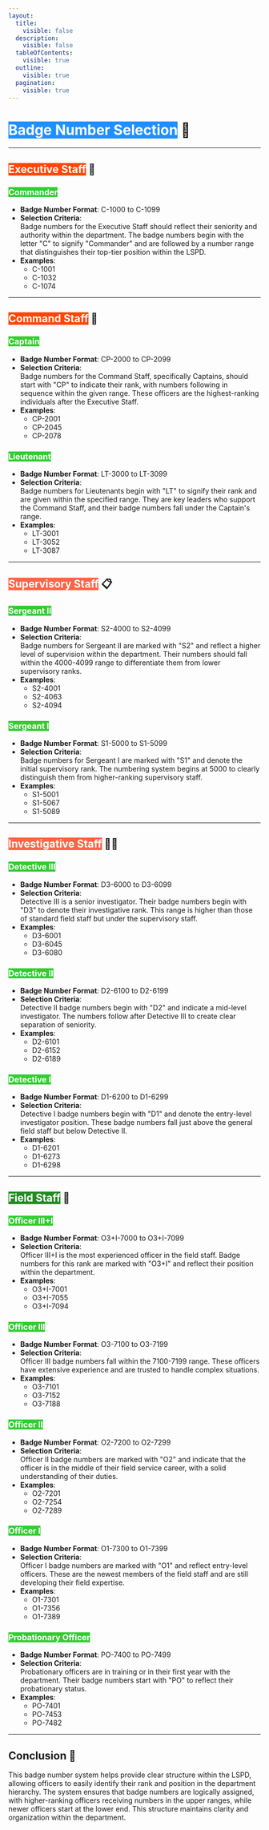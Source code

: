 ```yaml
---
layout:
  title:
    visible: false
  description:
    visible: false
  tableOfContents:
    visible: true
  outline:
    visible: true
  pagination:
    visible: true
---
```


# <mark style="background-color:#1E90FF; color:white;">Badge Number Selection</mark> 🏅

---

## <mark style="background-color:#FF4500; color:white;">Executive Staff</mark> 🔑

### <mark style="background-color:#32CD32; color:white;">Commander</mark>  
- **Badge Number Format**: C-1000 to C-1099  
- **Selection Criteria**:  
  Badge numbers for the Executive Staff should reflect their seniority and authority within the department. The badge numbers begin with the letter "C" to signify "Commander" and are followed by a number range that distinguishes their top-tier position within the LSPD.
- **Examples**:  
  - C-1001  
  - C-1032  
  - C-1074  

---

## <mark style="background-color:#FF4500; color:white;">Command Staff</mark> 🏅

### <mark style="background-color:#32CD32; color:white;">Captain</mark>  
- **Badge Number Format**: CP-2000 to CP-2099  
- **Selection Criteria**:  
  Badge numbers for the Command Staff, specifically Captains, should start with "CP" to indicate their rank, with numbers following in sequence within the given range. These officers are the highest-ranking individuals after the Executive Staff.
- **Examples**:  
  - CP-2001  
  - CP-2045  
  - CP-2078  

### <mark style="background-color:#32CD32; color:white;">Lieutenant</mark>  
- **Badge Number Format**: LT-3000 to LT-3099  
- **Selection Criteria**:  
  Badge numbers for Lieutenants begin with "LT" to signify their rank and are given within the specified range. They are key leaders who support the Command Staff, and their badge numbers fall under the Captain's range.  
- **Examples**:  
  - LT-3001  
  - LT-3052  
  - LT-3087  

---

## <mark style="background-color:#FF6347; color:white;">Supervisory Staff</mark> 📋

### <mark style="background-color:#32CD32; color:white;">Sergeant II</mark>  
- **Badge Number Format**: S2-4000 to S2-4099  
- **Selection Criteria**:  
  Badge numbers for Sergeant II are marked with "S2" and reflect a higher level of supervision within the department. Their numbers should fall within the 4000-4099 range to differentiate them from lower supervisory ranks.
- **Examples**:  
  - S2-4001  
  - S2-4063  
  - S2-4094  

### <mark style="background-color:#32CD32; color:white;">Sergeant I</mark>  
- **Badge Number Format**: S1-5000 to S1-5099  
- **Selection Criteria**:  
  Badge numbers for Sergeant I are marked with "S1" and denote the initial supervisory rank. The numbering system begins at 5000 to clearly distinguish them from higher-ranking supervisory staff.
- **Examples**:  
  - S1-5001  
  - S1-5067  
  - S1-5089  

---

## <mark style="background-color:#FF6347; color:white;">Investigative Staff</mark> 🕵️‍♂️

### <mark style="background-color:#32CD32; color:white;">Detective III</mark>  
- **Badge Number Format**: D3-6000 to D3-6099  
- **Selection Criteria**:  
  Detective III is a senior investigator. Their badge numbers begin with "D3" to denote their investigative rank. This range is higher than those of standard field staff but under the supervisory staff.  
- **Examples**:  
  - D3-6001  
  - D3-6045  
  - D3-6080  

### <mark style="background-color:#32CD32; color:white;">Detective II</mark>  
- **Badge Number Format**: D2-6100 to D2-6199  
- **Selection Criteria**:  
  Detective II badge numbers begin with "D2" and indicate a mid-level investigator. The numbers follow after Detective III to create clear separation of seniority.  
- **Examples**:  
  - D2-6101  
  - D2-6152  
  - D2-6189  

### <mark style="background-color:#32CD32; color:white;">Detective I</mark>  
- **Badge Number Format**: D1-6200 to D1-6299  
- **Selection Criteria**:  
  Detective I badge numbers begin with "D1" and denote the entry-level investigator position. These badge numbers fall just above the general field staff but below Detective II.  
- **Examples**:  
  - D1-6201  
  - D1-6273  
  - D1-6298  

---

## <mark style="background-color:#228B22; color:white;">Field Staff</mark> 🚓

### <mark style="background-color:#32CD32; color:white;">Officer III+I</mark>  
- **Badge Number Format**: O3+I-7000 to O3+I-7099  
- **Selection Criteria**:  
  Officer III+I is the most experienced officer in the field staff. Badge numbers for this rank are marked with "O3+I" and reflect their position within the department.
- **Examples**:  
  - O3+I-7001  
  - O3+I-7055  
  - O3+I-7094  

### <mark style="background-color:#32CD32; color:white;">Officer III</mark>  
- **Badge Number Format**: O3-7100 to O3-7199  
- **Selection Criteria**:  
  Officer III badge numbers fall within the 7100-7199 range. These officers have extensive experience and are trusted to handle complex situations.
- **Examples**:  
  - O3-7101  
  - O3-7152  
  - O3-7188  

### <mark style="background-color:#32CD32; color:white;">Officer II</mark>  
- **Badge Number Format**: O2-7200 to O2-7299  
- **Selection Criteria**:  
  Officer II badge numbers are marked with "O2" and indicate that the officer is in the middle of their field service career, with a solid understanding of their duties.
- **Examples**:  
  - O2-7201  
  - O2-7254  
  - O2-7289  

### <mark style="background-color:#32CD32; color:white;">Officer I</mark>  
- **Badge Number Format**: O1-7300 to O1-7399  
- **Selection Criteria**:  
  Officer I badge numbers are marked with "O1" and reflect entry-level officers. These are the newest members of the field staff and are still developing their field expertise.
- **Examples**:  
  - O1-7301  
  - O1-7356  
  - O1-7389  

### <mark style="background-color:#32CD32; color:white;">Probationary Officer</mark>  
- **Badge Number Format**: PO-7400 to PO-7499  
- **Selection Criteria**:  
  Probationary officers are in training or in their first year with the department. Their badge numbers start with "PO" to reflect their probationary status.
- **Examples**:  
  - PO-7401  
  - PO-7453  
  - PO-7482  

---

## **Conclusion** 🎯

This badge number system helps provide clear structure within the LSPD, allowing officers to easily identify their rank and position in the department hierarchy. The system ensures that badge numbers are logically assigned, with higher-ranking officers receiving numbers in the upper ranges, while newer officers start at the lower end. This structure maintains clarity and organization within the department.
